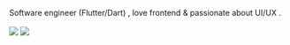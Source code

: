 

<!--
**fatimahossny/fatimahossny** is a ✨ _special_ ✨ repository because its `README.md` (this file) appears on your GitHub profile.

Here are some ideas to get you started:

- 🔭 I’m currently working on ...
- 🌱 I’m currently learning ...
- 👯 I’m looking to collaborate on ...
- 🤔 I’m looking for help with ...
- 💬 Ask me about ...
- 📫 How to reach me: ...
- 😄 Pronouns: ...
- ⚡ Fun fact: ...
-->
Software engineer (Flutter/Dart) , love frontend & passionate about UI/UX .
<br/>
<br/>
 <a href='https://twitter.com/FatimaHossny'><img src="https://img.shields.io/badge/twitter-%231DA1F2.svg?&style=for-the-badge&logo=twitter&logoColor=white" /><a>
 <a href='https://eg.linkedin.com/in/fatima-hossny'><img src="https://img.shields.io/badge/linkedin-%230077B5.svg?&style=for-the-badge&logo=linkedin&logoColor=white" /><a>
 <br/>
